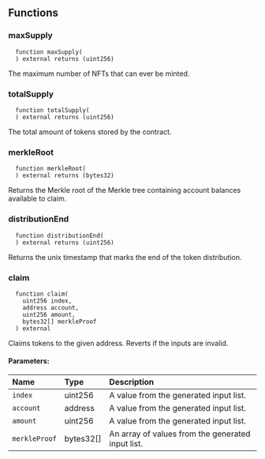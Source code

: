 


## Functions
### maxSupply
```solidity
  function maxSupply(
  ) external returns (uint256)
```
The maximum number of NFTs that can ever be minted.



### totalSupply
```solidity
  function totalSupply(
  ) external returns (uint256)
```
The total amount of tokens stored by the contract.



### merkleRoot
```solidity
  function merkleRoot(
  ) external returns (bytes32)
```
Returns the Merkle root of the Merkle tree containing account balances available to claim.



### distributionEnd
```solidity
  function distributionEnd(
  ) external returns (uint256)
```
Returns the unix timestamp that marks the end of the token distribution.



### claim
```solidity
  function claim(
    uint256 index,
    address account,
    uint256 amount,
    bytes32[] merkleProof
  ) external
```
Claims tokens to the given address. Reverts if the inputs are invalid.


#### Parameters:
| Name | Type | Description                                                          |
| :--- | :--- | :------------------------------------------------------------------- |
|`index` | uint256 | A value from the generated input list.
|`account` | address | A value from the generated input list.
|`amount` | uint256 | A value from the generated input list.
|`merkleProof` | bytes32[] | An array of values from the generated input list.

